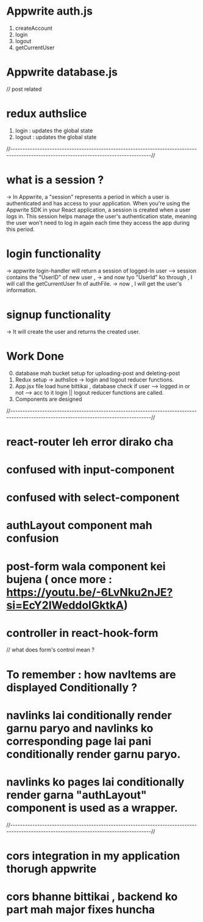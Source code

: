 # Appwrite auth.js
1. createAccount
2. login
3. logout
4. getCurrentUser

# Appwrite database.js
// post related

# redux authslice
1. login : updates the global state
2. logout : updates the global state

//---------------------------------------------------------------------------------------------------------------------------------------//
# what is a session ?
-> In Appwrite, a "session" represents a period in which a user is authenticated and has access to your application. When you're using the Appwrite SDK in your React application, a session is created when a user logs in. This session helps manage the user's authentication state, meaning the user won't need to log in again each time they access the app during this period.


# login functionality
-> appwrite login-handler will return a session of logged-In user --> session contains the "UserID" of new user , 
-> and now tyo "UserId" ko through , I will call the getCurrentUser fn of authFile.
-> now , I will get the user's information.


# signup functionality
-> It will create the user and returns the created user.


# Work Done
0. database mah bucket setup for uploading-post and deleting-post
1. Redux setup -> authslice -> login and logout reducer functions.
2. App.jsx file load hune bittikai , database check if user -->  logged in or not --> acc to it login || logout reducer functions are called.
3. Components are designed

//---------------------------------------------------------------------------------------------------------------------------------------//

# react-router  leh error dirako cha

# confused with input-component
# confused with select-component
# authLayout component mah confusion
# post-form wala component kei bujena ( once more : https://youtu.be/-6LvNku2nJE?si=EcY2IWeddoIGktkA)

# controller in react-hook-form

// what does form's control mean ?

# To remember : how navItems are displayed Conditionally ?
# navlinks lai conditionally render garnu paryo and navlinks ko corresponding page lai pani conditionally render garnu paryo.
# navlinks ko pages lai conditionally render garna "authLayout" component is used as a wrapper. 


//---------------------------------------------------------------------------------------------------------------------------------------//

# cors integration in my application thorugh appwrite 
# cors bhanne bittikai , backend ko part mah major fixes huncha